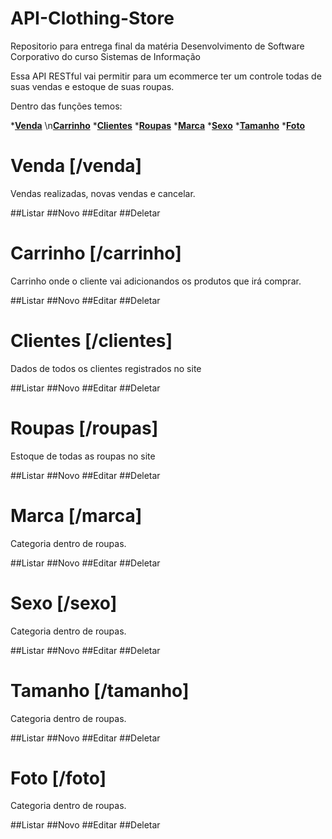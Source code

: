 # API-Clothing-Store
Repositorio para entrega final da matéria Desenvolvimento de Software Corporativo do curso Sistemas de Informação

Essa API RESTful vai permitir para um ecommerce ter um controle todas de suas vendas e estoque de suas roupas.

Dentro das funções temos:

*[**Venda**](#reference/recursos/venda)
\n[**Carrinho**](#reference/recursos/carrinho)
*[**Clientes**](#reference/recursos/clientes)
*[**Roupas**](#reference/recursos/roupas)
*[**Marca**](#reference/recursos/marca)
*[**Sexo**](#reference/recursos/sexo)
*[**Tamanho**](#reference/recursos/tamanho)
*[**Foto**](#reference/recursos/foto)


# Venda [/venda]

Vendas realizadas, novas vendas e cancelar.

##Listar
##Novo
##Editar
##Deletar

# Carrinho [/carrinho]

Carrinho onde o cliente vai adicionandos os produtos que irá comprar.

##Listar
##Novo
##Editar
##Deletar

# Clientes [/clientes]

Dados de todos os clientes registrados no site

##Listar
##Novo
##Editar
##Deletar

# Roupas [/roupas]

Estoque de todas as roupas no site

##Listar
##Novo
##Editar
##Deletar

# Marca [/marca]

Categoria dentro de roupas.

##Listar
##Novo
##Editar
##Deletar

# Sexo [/sexo]

Categoria dentro de roupas.

##Listar
##Novo
##Editar
##Deletar

# Tamanho [/tamanho]

Categoria dentro de roupas.

##Listar
##Novo
##Editar
##Deletar

# Foto [/foto]

Categoria dentro de roupas.

##Listar
##Novo
##Editar
##Deletar




